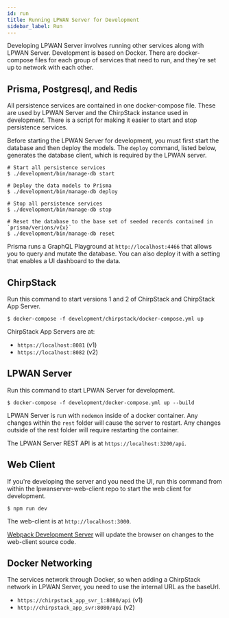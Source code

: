```yaml
---
id: run
title: Running LPWAN Server for Development
sidebar_label: Run
---
```


Developing LPWAN Server involves running other services along with LPWAN Server.
Development is based on Docker.  There are docker-compose files for each
group of services that need to run, and they're set up to network
with each other.

## Prisma, Postgresql, and Redis
All persistence services are contained in one docker-compose file.  These are used
by LPWAN Server and the ChirpStack instance used in development.
There is a script for making it easier to start and stop persistence services.

Before starting the LPWAN Server for development, you must first start the database
and then deploy the models.  The `deploy` command, listed below, generates the database
client, which is required by the LPWAN server.

```
# Start all persistence services
$ ./development/bin/manage-db start

# Deploy the data models to Prisma
$ ./development/bin/manage-db deploy

# Stop all persistence services
$ ./development/bin/manage-db stop

# Reset the database to the base set of seeded records contained in `prisma/verions/v{x}`
$ ./development/bin/manage-db reset
```

Prisma runs a GraphQL Playground at `http://localhost:4466` that allows you
to query and mutate the database.  You can also deploy it with a setting that enables
a UI dashboard to the data.

## ChirpStack

Run this command to start versions 1 and 2 of ChirpStack and ChirpStack App Server.

```
$ docker-compose -f development/chirpstack/docker-compose.yml up
```

ChirpStack App Servers are at:

- `https://localhost:8081` (v1)
- `https://localhost:8082` (v2)

## LPWAN Server

Run this command to start LPWAN Server for development.

```
$ docker-compose -f development/docker-compose.yml up --build
```

LPWAN Server is run with `nodemon` inside of a docker container.  Any
changes within the `rest` folder will cause the server to restart.
Any changes outside of the rest folder will require restarting the container.

The LPWAN Server REST API is at `https://localhost:3200/api`.

## Web Client

If you're developing the server and you need the UI, run this command from within
the lpwanserver-web-client repo to start the web client for development.

```
$ npm run dev
```

The web-client is at `http://localhost:3000`.

[Webpack Development Server](https://github.com/webpack/webpack-dev-server)
will update the browser on changes to the web-client source code.

## Docker Networking

The services network through Docker, so when adding a ChirpStack network in LPWAN Server,
you need to use the internal URL as the baseUrl.

- `https://chirpstack_app_svr_1:8080/api` (v1)
- `http://chirpstack_app_svr:8080/api` (v2)
